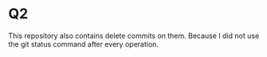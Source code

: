 # Q2

This repository also contains delete commits on them. Because I did not use the git status command after every operation.
